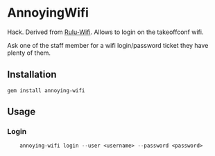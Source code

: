 # AnnoyingWifi

Hack. Derived from [Rulu-Wifi](https://github.com/mcansky/RuLu-Wifi). Allows to login on the takeoffconf wifi.

Ask one of the staff member for a wifi login/password ticket they have
plenty of them.

## Installation

    gem install annoying-wifi

## Usage

### Login

		annoying-wifi login --user <username> --password <password>

